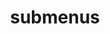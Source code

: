 ---
layout: page
title: submenus
nav: true
dropdown: true
children: 
    - title: publications
      permalink: /publications/
    - title: divider
    - title: projects
      permalink: /projects/
    - title: vita
      permalink: /vita/
    - title: visits
      permalink: /visits/
    - title: events
      permalink: /events/
---